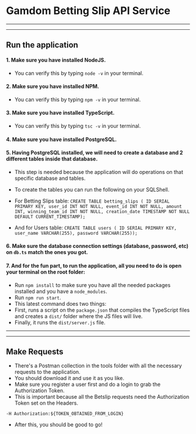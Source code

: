 # Gamdom Betting Slip API Service

--------------------------------------------
--------------------------------------------

## Run the application

#### 1. Make sure you have installed NodeJS.
- You can verify this by typing `node -v` in your terminal.

#### 2. Make sure you have installed NPM.
- You can verify this by typing `npm -v` in your terminal.

#### 3. Make sure you have installed TypeScript.
- You can verify this by typing `tsc -v` in your terminal.
  
#### 4. Make sure you have installed PostgreSQL.

#### 5. Having PostgreSQL installed, we will need to create a database and 2 different tables inside that database.
- This step is needed because the application will do operations on that specific database and tables.
- To create the tables you can run the following on your SQLShell.
- For Betting Slips table:
`CREATE TABLE betting_slips (
ID SERIAL PRIMARY KEY,
user_id INT NOT NULL,
event_id INT NOT NULL,
amount INT,
winning_team_id INT NOT NULL,
creation_date TIMESTAMP NOT NULL DEFAULT CURRENT_TIMESTAMP);`

- And for Users table:
`CREATE TABLE users (
ID SERIAL PRIMARY KEY,
user_name VARCHAR(255),
password VARCHAR(255));`

#### 6. Make sure the database connection settings (database, password, etc) on `db.ts` match the ones you got.

#### 7. And for the fun part, to run the application, all you need to do is open your terminal on the root folder:
- Run `npm install` to make sure you have all the needed packages installed and you have a `node_modules`.
- Run `npm run start`. 
- This latest command does two things:
- First, runs a script on the `package.json` that compiles the TypeScript files and creates a `dist/` folder where the JS files will live. 
- Finally, it runs the `dist/server.js` file.

--------------------------------------------
--------------------------------------------

## Make Requests

- There's a Postman collection in the tools folder with all the necessary requests to the application.
- You should download it and use it as you like.
- Make sure you register a user first and do a login to grab the Authorization Token.
- This is important because all the Betslip requests need the Authorization Token set on the Headers.

`-H Authorization:${TOKEN_OBTAINED_FROM_LOGIN}`

- After this, you should be good to go!